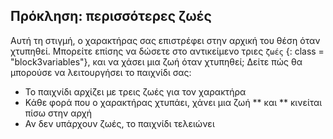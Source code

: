 ## Πρόκληση: περισσότερες ζωές

Αυτή τη στιγμή, ο χαρακτήρας σας επιστρέφει στην αρχική του θέση όταν χτυπηθεί. Μπορείτε επίσης να δώσετε στο αντικείμενο τριες ` ζωές ` {: class = "block3variables"}, και να χάσει μια ζωή όταν χτυπηθεί; Δείτε πώς θα μπορούσε να λειτουργήσει το παιχνίδι σας:

+ Το παιχνίδι αρχίζει με τρεις ζωές για τον χαρακτήρα
+ Κάθε φορά που ο χαρακτήρας χτυπάει, χάνει μια ζωή ** και ** κινείται πίσω στην αρχή
+ Αν δεν υπάρχουν ζωές, το παιχνίδι τελειώνει